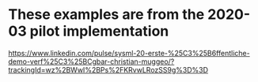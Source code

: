 <!-- (c) https://github.com/MontiCore/monticore -->
# These examples are from the 2020-03 pilot implementation

https://www.linkedin.com/pulse/sysml-20-erste-%25C3%25B6ffentliche-demo-verf%25C3%25BCgbar-christian-muggeo/?trackingId=wz%2BWwI%2BPs%2FKRvwLRozSS9g%3D%3D

